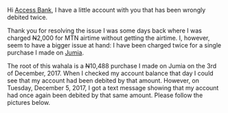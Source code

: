 Hi [Access Bank](http://www.accessbankplc.com/), I have a little account with you that has been wrongly debited twice.

Thank you for resolving the issue I was some days back where I was charged <strike>N</strike>2,000 for MTN airtime without getting the airtime. I, however, seem to have a bigger issue at hand: I have been charged twice for a single purchase I made on [Jumia](https://www.jumia.com.ng/).

The root of this wahala is a <strike>N</strike>10,488 purchase I made on Jumia on the 3rd of December, 2017. When I checked my account balance that day I could see that my account had been debited by that amount. However, on Tuesday, December 5, 2017, I got a text message showing that my account had once again been debited by that same amount. Please follow the pictures below.